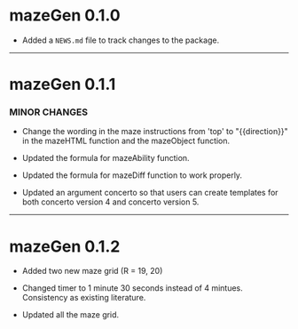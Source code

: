 # mazeGen 0.1.0

* Added a `NEWS.md` file to track changes to the package.

---
# mazeGen 0.1.1

### MINOR CHANGES

* Change the wording in the maze instructions from 'top' to "{{direction}}" in the mazeHTML function and the mazeObject function. 

* Updated the formula for mazeAbility function. 

* Updated the formula for mazeDiff function to work properly. 

* Updated an argument concerto so that users can create templates for both concerto version 4 and concerto version 5. 

---
# mazeGen 0.1.2

* Added two new maze grid (R = 19, 20)

* Changed timer to 1 minute 30 seconds instead of 4 mintues. Consistency as existing literature. 

* Updated all the maze grid.
